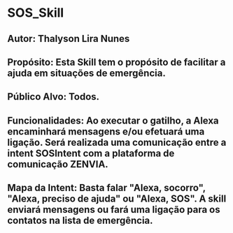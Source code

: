 # SOS_Skill

## __Autor__: Thalyson Lira Nunes

## Propósito: Esta Skill tem o propósito de facilitar a ajuda em situações de emergência.

## Público Alvo: Todos.

## Funcionalidades: Ao executar o gatilho, a Alexa encaminhará mensagens e/ou efetuará uma ligação. Será realizada uma comunicação entre a intent SOSIntent com a plataforma de comunicação ZENVIA.

## Mapa da Intent: Basta falar "Alexa, socorro", "Alexa, preciso de ajuda" ou "Alexa, SOS". A skill enviará mensagens ou fará uma ligação para os contatos na lista de emergência.
